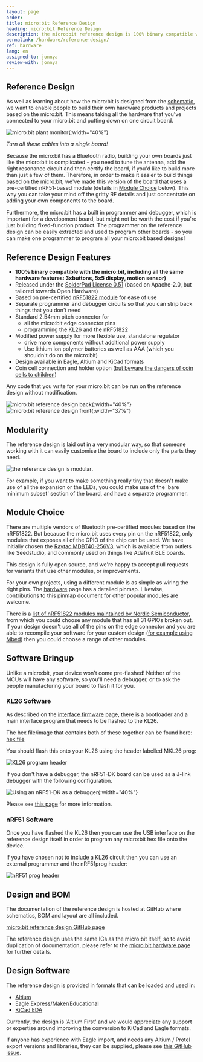 ```yaml
---
layout: page
order:
title: micro:bit Reference Design
heading: micro:bit Reference Design
description: the micro:bit reference design is 100% binary compatible with the micro:bit but based on an nRF51 module instead of the chip directly on the board - this means you don't need to worry about antenna tuning or radio compliance when you make your own micro:bit derived design.
permalink: /hardware/reference-design/
ref: hardware
lang: en
assigned-to: jonnya
review-with: jonnya
---
```


## Reference Design

As well as learning about how the micro:bit is designed from the [schematic](../../hardware/schematic/), we want to enable people to build their own hardware products and projects based on the micro:bit. This means taking all the hardware that you've connected to your micro:bit and putting down on one circuit board.

![micro:bit plant monitor](/docs/hardware/assets/referencedesign-57055.png){:width="40%"}

*Turn all these cables into a single board!*

Because the micro:bit has a Bluetooth radio, building your own boards just like the micro:bit is complicated - you need to tune the antenna, add the right resonance circuit and then certify the board, if you'd like to build more than just a few of them. Therefore, in order to make it easier to build things based on the micro:bit, we've made this version of the board that uses a pre-certified nRF51-based module (details in [Module Choice](#module-choice) below). This way you can take your mind off the gritty RF details and just concentrate on adding your own components to the board.

Furthermore, the micro:bit has a built in programmer and debugger, which is important for a development board, but might not be worth the cost if you're just building fixed-function product. The programmer on the reference design can be easily extracted and used to program other boards - so you can make one programmer to program all your micro:bit based designs!

## Reference Design Features

* **100% binary compatible with the micro:bit, including all the same hardware features: 3xbuttons, 5x5 display, motion sensor)**
* Released under the [SolderPad License 0.51](http://solderpad.org/licenses/SHL-0.51/) (based on Apache-2.0, but tailored towards Open Hardware)
* Based on pre-certified [nRF51822 module](#module-choice) for ease of use
* Separate programmer and debugger circuits so that you can strip back things that you don't need
* Standard 2.54mm pitch connector for
  * all the micro:bit edge connector pins
  * programming the KL26 and the nRF51822
* Modified power supply for more flexible use, standalone regulator
  * drive more components without additional power supply
  * Use lithium ion polymer batteries as well as AAA (which you shouldn't do
  on the micro:bit)
* Design available in Eagle, Altium and KiCad formats
* Coin cell connection and holder option ([but beware the dangers of coin cells to children](http://www.bbc.co.uk/news/health-37410343))

Any code that you write for your micro:bit can be run on the reference design without modification.

![micro:bit reference design back](/docs/hardware/assets/referencedesign-76a11.png){:width="40%"}
![micro:bit reference design front](/docs/hardware/assets/referencedesign-2988d.png){:width="37%"}

## Modularity

The reference design is laid out in a very modular way, so that someone working with it can easily customise the board to include only the parts they need.

![the reference design is modular](/docs/hardware/assets/referencedesign-9cfb5.png).

For example, if you want to make something really tiny that doesn't make use of all the expansion or the LEDs, you could make use of the 'bare minimum subset' section of the board, and have a separate programmer.

## Module Choice

There are multiple vendors of Bluetooth pre-certified modules based on the nRF51822. But because the micro:bit uses every pin on the nRF51822, only modules that exposes all of the GPIO of the chip can be used. We have initially chosen the [Raytac MDBT40-256V3](http://www.raytac.com/product/ins.php?index_id=63), which is available from outlets like
Seedstudio, and commonly used on things like Adafruit BLE boards.

This design is fully open source, and we're happy to accept pull requests for variants that use other modules, or improvements.

For your own projects, using a different module is as simple as wiring the right pins. The [hardware](../../hardware/) page has a detailed pinmap. Likewise, contributions to this pinmap document for other popular modules are welcome.

There is a [list of nRF51822 modules maintained by Nordic Semiconductor](https://www.nordicsemi.com/eng/Products/3rd-Party-Bluetooth-low-energy-Modules), from which you could choose any module that has all 31 GPIOs broken out. If your design doesn't use all of the pins on the edge connector and you are able to recompile your software for your custom design ([for example using Mbed](/software/runtime/)) then you could choose a range of other modules.

## Software Bringup

Unlike a micro:bit, your device won't come pre-flashed! Neither of the MCUs will have any software, so you'll need a debugger, or to ask the people manufacturing your board to flash it for you.

### KL26 Software

As described on the [interface firmware](/software/daplink-interface) page, there is a bootloader and a main interface program that needs to be flashed to the KL26.

The hex file/image that contains both of these together can be found here: [hex file](/docs/hardware/assets/kl26z_bl_if_BL0233_IF0234.hex.zip)

You should flash this onto your KL26 using the header labelled MKL26 prog:

![KL26 program header](/docs/hardware/assets/referencedesign-7eaaa.png)

If you don't have a debugger, the nRF51-DK board can be used as a J-link debugger with the following configuration.

![Using an nRF51-DK as a debugger](/docs/hardware/assets/referencedesign-609b1.png){:width="40%"}

Please see [this page](https://developer.mbed.org/users/MarceloSalazar/notebook/programming-a-minibeacon-bluetooth-module-nordic-n/) for more information.

### nRF51 Software

Once you have flashed the KL26 then you can use the USB interface on the reference design itself in order to program any micro:bit hex file onto the device.

If you have chosen not to include a KL26 circuit then you can use an external programmer and the nRF51prog header:

![nRF51 prog header](/docs/hardware/assets/referencedesign-d1599.png)

## Design and BOM

The documentation of the reference design is hosted at GitHub where schematics, BOM and layout are all included.

[micro:bit reference design GitHub page](https://github.com/microbit-foundation/microbit-reference-design)

The reference design uses the same ICs as the micro:bit itself, so to avoid duplication of documentation, please refer to the [micro:bit hardware page](../../hardware/) for further details.

## Design Software

The reference design is provided in formats that can be loaded and used in:

* [Altium](http://www.altium.com/)
* [Eagle Express/Maker/Educational](http://cadsoft.io/pricing/)
* [KiCad EDA](http://kicad-pcb.org/)

Currently, the design is 'Altium First' and we would appreciate any support or expertise around improving the conversion to KiCad and Eagle formats.

If anyone has experience with Eagle import, and needs any Altium / Protel export versions and libraries, they can be supplied, please see [this GitHub issue](https://github.com/microbit-foundation/microbit-reference-design/issues/1).
